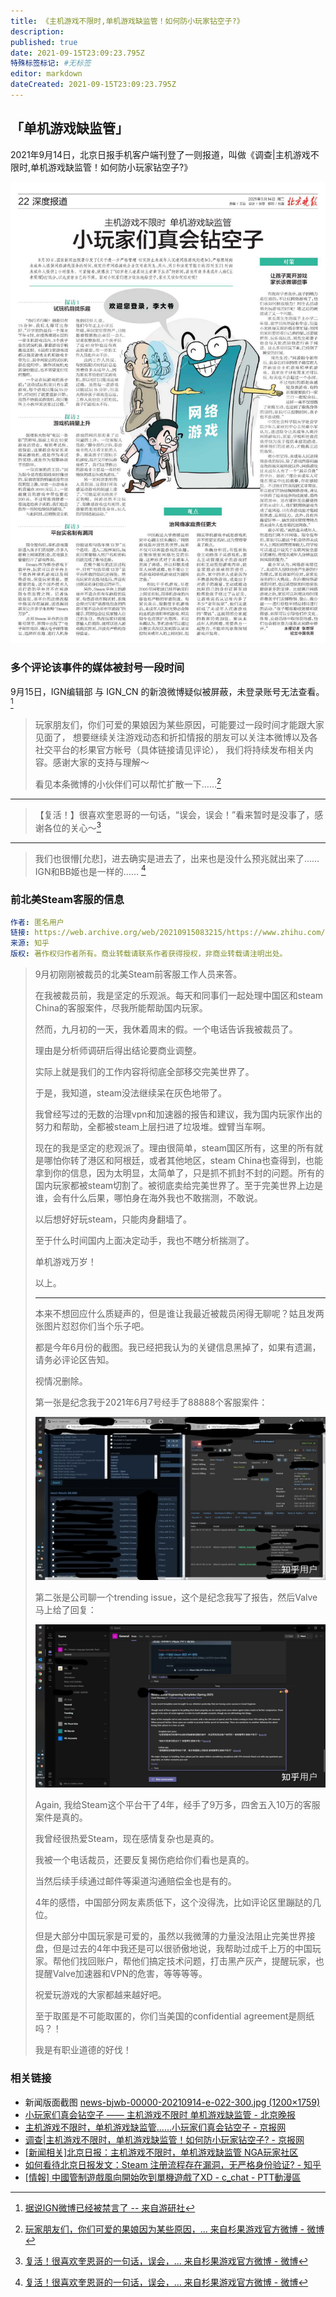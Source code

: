 ```yaml
---
title: 《主机游戏不限时,单机游戏缺监管！如何防小玩家钻空子?》
description: 
published: true
date: 2021-09-15T23:09:23.795Z
特殊标签标记: #无标签
editor: markdown
dateCreated: 2021-09-15T23:09:23.795Z
---
```


## 「单机游戏缺监管」

2021年9月14日，北京日报手机客户端刊登了一则报道，叫做《调查|主机游戏不限时,单机游戏缺监管！如何防小玩家钻空子?》

![北京晚报2021年9月14日22版](/src/game/Steam/北京晚报2021年9月14日22版.jpg)

### 多个评论该事件的媒体被封号一段时间

9月15日，IGN编辑部 与 IGN_CN 的新浪微博疑似被屏蔽，未登录账号无法查看。[^952562]

[^952562]: [据说IGN微博已经被禁言了 -- 来自游研社](https://web.archive.org/web/20210915143656/https://www.yystv.cn/n/952562)

> 玩家朋友们，你们可爱的果娘因为某些原因，可能要过一段时间才能跟大家见面了，
  想要继续关注游戏动态和折扣情报的朋友可以关注本微博以及各社交平台的杉果官方帐号（具体链接请见评论），
  我们将持续发布相关内容。感谢大家的支持与理解～
>
> 看见本条微博的小伙伴们可以帮忙扩散一下……[^y58IS]

[^y58IS]: [玩家朋友们，你们可爱的果娘因为某些原因，... 来自杉果游戏官方微博 - 微博](https://archive.is/y58IS "https://www.weibo.com/5578017290/KyjbLEBTc")

---

> 【复活！】很喜欢奎恩哥的一句话，“误会，误会！”看来暂时是没事了，感谢各位的关心～[^7nuh8]

---

> 我们也很懵[允悲]，进去确实是进去了，出来也是没什么预兆就出来了……IGN和BB姬也是一样的…… [^7nuh8]

[^7nuh8]: [复活！很喜欢奎恩哥的一句话，误会，... 来自杉果游戏官方微博 - 微博](https://archive.is/7nuh8 "https://www.weibo.com/5578017290/KyjMMdSHz")

### 前北美Steam客服的信息

```YAML
作者: 匿名用户  
链接: https://web.archive.org/web/20210915083215/https://www.zhihu.com/question/398634825/answer/2116167003  
来源: 知乎  
版权: 著作权归作者所有。商业转载请联系作者获得授权，非商业转载请注明出处。  
```

> 9月初刚刚被裁员的北美Steam前客服工作人员来答。
>
> 在我被裁员前，我是坚定的乐观派。每天和同事们一起处理中国区和steam China的客服案件，尽我所能帮助国内玩家。
>
> 然而，九月初的一天，我休着周末的假。一个电话告诉我被裁员了。
>
> 理由是分析师调研后得出结论要商业调整。
>
> 实际上就是我们的工作内容将彻底全部移交完美世界了。
>
> 于是，我知道，steam没法继续呆在灰色地带了。
>
> 我曾经写过的无数的治理vpn和加速器的报告和建议，我为国内玩家作出的努力和帮助，全都被steam上层扫进了垃圾堆。螳臂当车啊。
>
> 现在的我是坚定的悲观派了。理由很简单，steam国区所有，这里的所有就是哪怕你转了港区和阿根廷，或者其他地区，steam China也查得到，也能拿到你的信息，因为太明显，太简单了，只是抓不抓封不封的问题。所有的国内玩家都被steam切割了。被彻底卖给完美世界了。至于完美世界上边是谁，会有什么后果，哪怕身在海外我也不敢揣测，不敢说。
>
> 以后想好好玩steam，只能肉身翻墙了。
>
> 至于什么时间国内上面决定动手，我也不瞎分析揣测了。
>
> 单机游戏万岁！
>
> 以上。
>
> ---
>
> 本来不想回应什么质疑声的，但是谁让我最近被裁员闲得无聊呢？姑且发两张图片怼怼你们当个乐子吧。
>
> 都是今年6月份的截图。我已经把我认为的关键信息黑掉了，如果有遗漏，请务必评论区告知。
>
> 视情况删除。
>
> 第一张是纪念我于2021年6月7号经手了88888个客服案件：
>
> ![1](/src/game/Steam/Steam_C_P1.webp)
>
> 第二张是公司聊一个trending issue，这个是纪念我写了报告，然后Valve马上给了回复：
>
> ![2](/src/game/Steam/Steam_C_P2.webp)
>
> Again, 我给Steam这个平台干了4年，经手了9万多，四舍五入10万的客服案件是真的。
>
> 我曾经很热爱Steam，现在感情复杂也是真的。
>
> 我被一个电话裁员，还要反复揭伤疤给你们看也是真的。
>
> 当然后续手续通过邮件等渠道沟通赔偿金也是有的。
>
> 4年的感悟，中国部分网友素质低下，这个没得洗，比如评论区里蹦跶的几位。
>
> 但是大部分中国玩家是可爱的，虽然以我微薄的力量没法阻止完美世界接盘，但是过去的4年中我还是可以很骄傲地说，我帮助过成千上万的中国玩家。帮他们找回账户，帮他们搞定技术问题，打击黑产灰产，提醒玩家，也提醒Valve加速器和VPN的危害，等等等等。
>
> 祝爱玩游戏的大家都越来越好吧。
>
> 至于取匿是不可能取匿的，你们当美国的confidential agreement是厕纸吗？！
>
> 我是有职业道德的好伐！

### 相关链接

+ 新闻版面截图 [news-bjwb-00000-20210914-e-022-300.jpg (1200×1759)](https://archive.is/5IWnp "https://bjrbdzb.bjd.com.cn/bjwb/mobile/2021/20210914/20210914_022/news-bjwb-00000-20210914-e-022-300.jpg")
+ [小玩家们真会钻空子 —— 主机游戏不限时 单机游戏缺监管 - 北京晚报](https://web.archive.org/web/20210915033056/https://bjrbdzb.bjd.com.cn/bjwb/mobile/2021/20210914/20210914_022/content_20210914_022_1.htm#page20?digital:newspaperBjwb:empty)
+ [主机游戏不限时，单机游戏缺监管......小玩家们真会钻空子 - 京报网](https://web.archive.org/web/20210915033005/https://news.bjd.com.cn/deep/2021/09/14/173804t115.html)
+ [调查|主机游戏不限时，单机游戏缺监管！如何防小玩家钻空子? - 京报网](https://web.archive.org/web/20210915024906/https://news.bjd.com.cn/deep/2021/09/14/173751t115.html)
+ [[新闻相关]北京日报：主机游戏不限时，单机游戏缺监管 NGA玩家社区](https://archive.is/ER0AV "https://bbs.nga.cn/read.php?tid=28514992")
+ [如何看待北京日报发文：Steam 注册流程存在漏洞，无严格身份验证? - 知乎](https://web.archive.org/web/20210915090112/https://www.zhihu.com/question/486954215)
+ [[情報] 中國管制遊戲風向開始吹到單機遊戲了XD - c_chat - PTT動漫區](https://web.archive.org/web/20211010153904/https://pttcomic.com/c_chat/M.1631675732.A.B06.html)
